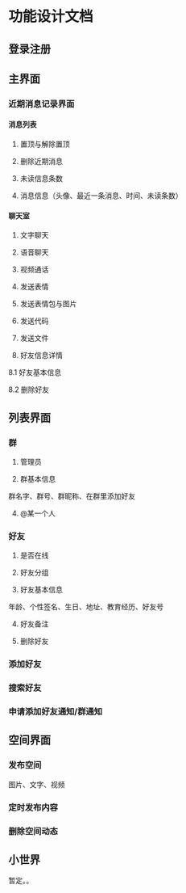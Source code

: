 # 功能设计文档

## 登录注册


## 主界面

### 近期消息记录界面

#### 消息列表

1. 置顶与解除置顶

2. 删除近期消息

3. 未读信息条数

4. 消息信息（头像、最近一条消息、时间、未读条数）

#### 聊天室

1. 文字聊天

2. 语音聊天

3. 视频通话

4. 发送表情

5. 发送表情包与图片

6. 发送代码

7. 发送文件

8. 好友信息详情

8.1 好友基本信息

8.2 删除好友


## 列表界面

### 群
1. 管理员

2. 群基本信息

群名字、群号、群昵称、在群里添加好友

4. @某一个人


### 好友
1. 是否在线

2. 好友分组

3. 好友基本信息

年龄、个性签名、生日、地址、教育经历、好友号

4. 好友备注

5. 删除好友

### 添加好友


### 搜索好友


### 申请添加好友通知/群通知


## 空间界面

### 发布空间
图片、文字、视频

### 定时发布内容

### 删除空间动态


## 小世界

暂定。。